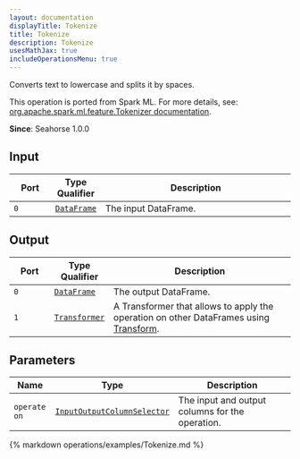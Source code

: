 ```yaml
---
layout: documentation
displayTitle: Tokenize
title: Tokenize
description: Tokenize
usesMathJax: true
includeOperationsMenu: true
---
```

Converts text to lowercase and splits it by spaces.

This operation is ported from Spark ML. For more details, see: <a target="_blank" href="http://spark.apache.org/docs/1.6.0/api/scala/index.html#org.apache.spark.ml.feature.Tokenizer">org.apache.spark.ml.feature.Tokenizer documentation</a>.

**Since**: Seahorse 1.0.0

## Input


<table>
<thead>
<tr>
<th style="width:15%">Port</th>
<th style="width:15%">Type Qualifier</th>
<th style="width:70%">Description</th>
</tr>
</thead>
<tbody>
    <tr><td><code>0</code></td><td><code><a href="../classes/dataframe.html">DataFrame</a></code></td><td>The input DataFrame.</td></tr>
</tbody>
</table>


## Output


<table>
<thead>
<tr>
<th style="width:15%">Port</th>
<th style="width:15%">Type Qualifier</th>
<th style="width:70%">Description</th>
</tr>
</thead>
<tbody>
    <tr><td><code>0</code></td><td><code><a href="../classes/dataframe.html">DataFrame</a></code></td><td>The output DataFrame.</td></tr><tr><td><code>1</code></td><td><code><a href="../classes/transformer.html">Transformer</a></code></td><td>A Transformer that allows to apply the operation on other DataFrames using <a href="transform.html">Transform</a>.</td></tr>
</tbody>
</table>


## Parameters


<table class="table">
<thead>
<tr>
<th style="width:15%">Name</th>
<th style="width:15%">Type</th>
<th style="width:70%">Description</th>
</tr>
</thead>
<tbody>

<tr>
<td><code>operate on</code></td>
<td><code><a href="../parameter_types.html#input-output-column-selector">InputOutputColumnSelector</a></code></td>
<td>The input and output columns for the operation.</td>
</tr>

</tbody>
</table>


{% markdown operations/examples/Tokenize.md %}
